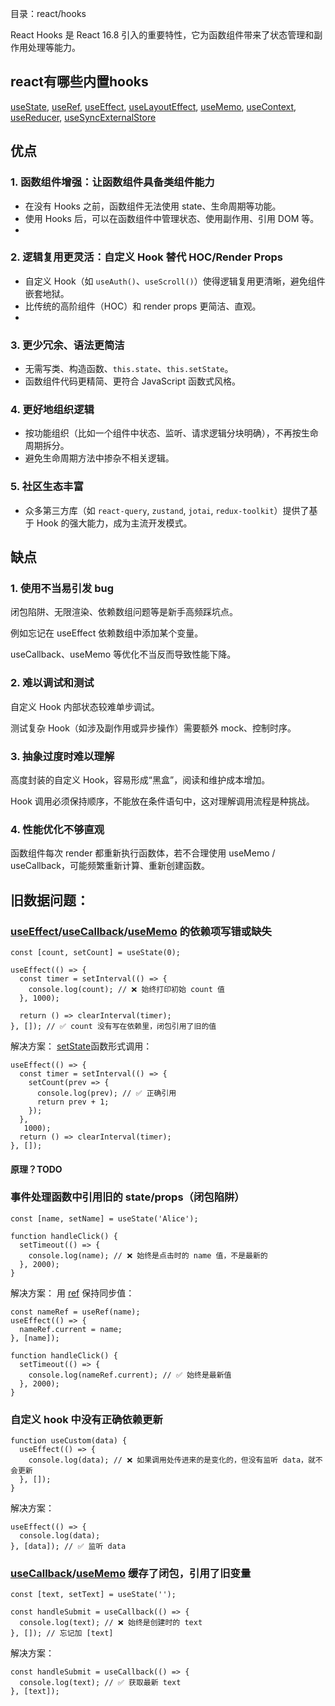 目录：react/hooks

React Hooks 是 React 16.8 引入的重要特性，它为函数组件带来了状态管理和副作用处理等能力。


## react有哪些内置hooks

[useState](react/useState), [useRef](react/useRef), [useEffect](react/useEffect), [useLayoutEffect](react/useLayoutEffect), [useMemo](react/useMemo), [useContext](react/useContext), [useReducer](react/useReducer), [useSyncExternalStore](react/useSyncExternalStore)

## 优点

### 1. 函数组件增强：让函数组件具备类组件能力

- 在没有 Hooks 之前，函数组件无法使用 state、生命周期等功能。
- 使用 Hooks 后，可以在函数组件中管理状态、使用副作用、引用 DOM 等。
- 
### 2. 逻辑复用更灵活：自定义 Hook 替代 HOC/Render Props

- 自定义 Hook（如 `useAuth()`、`useScroll()`）使得逻辑复用更清晰，避免组件嵌套地狱。
- 比传统的高阶组件（HOC）和 render props 更简洁、直观。
- 
### 3. 更少冗余、语法更简洁

- 无需写类、构造函数、`this.state`、`this.setState`。
- 函数组件代码更精简、更符合 JavaScript 函数式风格。

### 4. 更好地组织逻辑

- 按功能组织（比如一个组件中状态、监听、请求逻辑分块明确），不再按生命周期拆分。
- 避免生命周期方法中掺杂不相关逻辑。

### 5. 社区生态丰富

- 众多第三方库（如 `react-query`, `zustand`, `jotai`, `redux-toolkit`）提供了基于 Hook 的强大能力，成为主流开发模式。

## 缺点

### 1. 使用不当易引发 bug

闭包陷阱、无限渲染、依赖数组问题等是新手高频踩坑点。

例如忘记在 useEffect 依赖数组中添加某个变量。

useCallback、useMemo 等优化不当反而导致性能下降。

### 2. 难以调试和测试

自定义 Hook 内部状态较难单步调试。

测试复杂 Hook（如涉及副作用或异步操作）需要额外 mock、控制时序。

### 3. 抽象过度时难以理解

高度封装的自定义 Hook，容易形成“黑盒”，阅读和维护成本增加。

Hook 调用必须保持顺序，不能放在条件语句中，这对理解调用流程是种挑战。

### 4. 性能优化不够直观

函数组件每次 render 都重新执行函数体，若不合理使用 useMemo / useCallback，可能频繁重新计算、重新创建函数。



## 旧数据问题：

### [useEffect](react/useEffect)/[useCallback](react/useCallback)/[useMemo](react/useMemo) 的依赖项写错或缺失

```
const [count, setCount] = useState(0);

useEffect(() => {
  const timer = setInterval(() => {
    console.log(count); // ❌ 始终打印初始 count 值
  }, 1000);

  return () => clearInterval(timer);
}, []); // ✅ count 没有写在依赖里，闭包引用了旧的值

```

解决方案：
[setState](react/useState)函数形式调用：

```
useEffect(() => {
  const timer = setInterval(() => {
    setCount(prev => {
      console.log(prev); // ✅ 正确引用
      return prev + 1;
    });
  },
   1000);
  return () => clearInterval(timer);
}, []);
```

#### 原理？TODO

### 事件处理函数中引用旧的 state/props（闭包陷阱）

```
const [name, setName] = useState('Alice');

function handleClick() {
  setTimeout(() => {
    console.log(name); // ❌ 始终是点击时的 name 值，不是最新的
  }, 2000);
}
```

解决方案：
用 [ref](react/useRef) 保持同步值：

```
const nameRef = useRef(name);
useEffect(() => {
  nameRef.current = name;
}, [name]);

function handleClick() {
  setTimeout(() => {
    console.log(nameRef.current); // ✅ 始终是最新值
  }, 2000);
}
```


### 自定义 hook 中没有正确依赖更新

```
function useCustom(data) {
  useEffect(() => {
    console.log(data); // ❌ 如果调用处传进来的是变化的，但没有监听 data，就不会更新
  }, []);
}
```

解决方案：

```
useEffect(() => {
  console.log(data);
}, [data]); // ✅ 监听 data
```

### [useCallback](react/useCallback)/[useMemo](react/useMemo) 缓存了闭包，引用了旧变量

```
const [text, setText] = useState('');

const handleSubmit = useCallback(() => {
  console.log(text); // ❌ 始终是创建时的 text
}, []); // 忘记加 [text]
```

解决方案：

```
const handleSubmit = useCallback(() => {
  console.log(text); // ✅ 获取最新 text
}, [text]);
```
